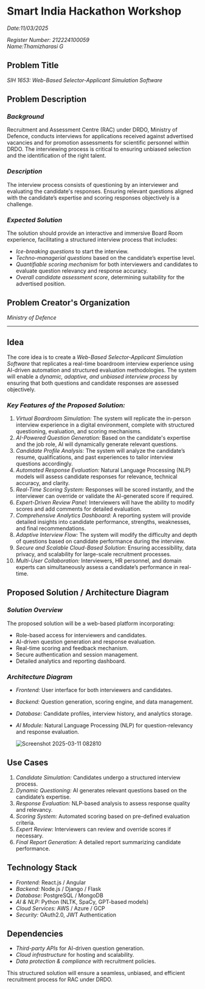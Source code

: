 # Smart India Hackathon Workshop

*Date:11/03/2025* 

*Register Number: 212224100059*  
*Name:Thamizharasi G*  

## Problem Title  
*SIH 1653: Web-Based Selector-Applicant Simulation Software*

## Problem Description  
### *Background*  
Recruitment and Assessment Centre (RAC) under DRDO, Ministry of Defence, conducts interviews for applications received against advertised vacancies and for promotion assessments for scientific personnel within DRDO. The interviewing process is critical to ensuring unbiased selection and the identification of the right talent.

### *Description*  
The interview process consists of questioning by an interviewer and evaluating the candidate's responses. Ensuring relevant questions aligned with the candidate’s expertise and scoring responses objectively is a challenge. 

### *Expected Solution*  
The solution should provide an interactive and immersive Board Room experience, facilitating a structured interview process that includes:  
- *Ice-breaking questions* to start the interview.  
- *Techno-managerial questions* based on the candidate’s expertise level.  
- *Quantifiable scoring mechanism* for both interviewers and candidates to evaluate question relevancy and response accuracy.  
- *Overall candidate assessment score*, determining suitability for the advertised position.

## Problem Creator's Organization  
*Ministry of Defence*

---

## Idea  
The core idea is to create a *Web-Based Selector-Applicant Simulation Software* that replicates a real-time boardroom interview experience using AI-driven automation and structured evaluation methodologies. The system will enable a *dynamic, adaptive, and unbiased interview process* by ensuring that both questions and candidate responses are assessed objectively.

### *Key Features of the Proposed Solution:*  
1. *Virtual Boardroom Simulation:* The system will replicate the in-person interview experience in a digital environment, complete with structured questioning, evaluation, and scoring mechanisms.
2. *AI-Powered Question Generation:* Based on the candidate's expertise and the job role, AI will dynamically generate relevant questions.
3. *Candidate Profile Analysis:* The system will analyze the candidate’s resume, qualifications, and past experiences to tailor interview questions accordingly.
4. *Automated Response Evaluation:* Natural Language Processing (NLP) models will assess candidate responses for relevance, technical accuracy, and clarity.
5. *Real-Time Scoring System:* Responses will be scored instantly, and the interviewer can override or validate the AI-generated score if required.
6. *Expert-Driven Review Panel:* Interviewers will have the ability to modify scores and add comments for detailed evaluation.
7. *Comprehensive Analytics Dashboard:* A reporting system will provide detailed insights into candidate performance, strengths, weaknesses, and final recommendations.
8. *Adaptive Interview Flow:* The system will modify the difficulty and depth of questions based on candidate performance during the interview.
9. *Secure and Scalable Cloud-Based Solution:* Ensuring accessibility, data privacy, and scalability for large-scale recruitment processes.
10. *Multi-User Collaboration:* Interviewers, HR personnel, and domain experts can simultaneously assess a candidate’s performance in real-time.

## Proposed Solution / Architecture Diagram  
### *Solution Overview*  
The proposed solution will be a web-based platform incorporating:
- Role-based access for interviewers and candidates.
- AI-driven question generation and response evaluation.
- Real-time scoring and feedback mechanism.
- Secure authentication and session management.
- Detailed analytics and reporting dashboard.

### *Architecture Diagram*  
- *Frontend:* User interface for both interviewers and candidates.  
- *Backend:* Question generation, scoring engine, and data management.  
- *Database:* Candidate profiles, interview history, and analytics storage.  
- *AI Module:* Natural Language Processing (NLP) for question-relevancy and response evaluation.

  ![Screenshot 2025-03-11 082810](https://github.com/user-attachments/assets/eb57cfed-1592-478b-9559-74fd986d6bd4)


## Use Cases  
1. *Candidate Simulation:* Candidates undergo a structured interview process.
2. *Dynamic Questioning:* AI generates relevant questions based on the candidate’s expertise.
3. *Response Evaluation:* NLP-based analysis to assess response quality and relevancy.
4. *Scoring System:* Automated scoring based on pre-defined evaluation criteria.
5. *Expert Review:* Interviewers can review and override scores if necessary.
6. *Final Report Generation:* A detailed report summarizing candidate performance.

## Technology Stack  
- *Frontend:* React.js / Angular
- *Backend:* Node.js / Django / Flask
- *Database:* PostgreSQL / MongoDB
- *AI & NLP:* Python (NLTK, SpaCy, GPT-based models)
- *Cloud Services:* AWS / Azure / GCP
- *Security:* OAuth2.0, JWT Authentication

## Dependencies  
- *Third-party APIs* for AI-driven question generation.
- *Cloud infrastructure* for hosting and scalability.
- *Data protection & compliance* with recruitment policies.

This structured solution will ensure a seamless, unbiased, and efficient recruitment process for RAC under DRDO.
